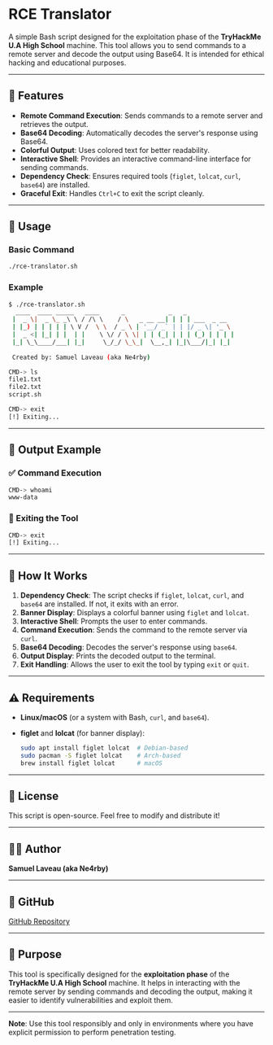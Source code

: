 # RCE Translator

A simple Bash script designed for the exploitation phase of the **TryHackMe U.A High School** machine. This tool allows you to send commands to a remote server and decode the output using Base64. It is intended for ethical hacking and educational purposes.

---

## 🚀 Features

- **Remote Command Execution**: Sends commands to a remote server and retrieves the output.
- **Base64 Decoding**: Automatically decodes the server's response using Base64.
- **Colorful Output**: Uses colored text for better readability.
- **Interactive Shell**: Provides an interactive command-line interface for sending commands.
- **Dependency Check**: Ensures required tools (`figlet`, `lolcat`, `curl`, `base64`) are installed.
- **Graceful Exit**: Handles `Ctrl+C` to exit the script cleanly.

---

## 📌 Usage

### Basic Command

```bash
./rce-translator.sh
```

### Example

```bash
$ ./rce-translator.sh
  ____  ____ _____   ____      _            _   _             
 |  _ \|  _ \_ _\ \ / /\ \    / \   _ __ __| | | | ___  _ __  
 | |_) | | | | | \ V /  \ \  / _ \ | '__/ _` | | |/ _ \| '_ \ 
 |  _ <| |_| | |  | |    \ \/ / \ \| | | (_| | | | (_) | | | |
 |_| \_\____/___| |_|     \_/_/ \_\_|  \__,_| |_|\___/|_| |_|
 
 Created by: Samuel Laveau (aka Ne4rby)

CMD-> ls
file1.txt
file2.txt
script.sh

CMD-> exit
[!] Exiting...
```

---

## 🎨 Output Example

### ✅ Command Execution

```bash
CMD-> whoami
www-data
```

### 🛑 Exiting the Tool

```bash
CMD-> exit
[!] Exiting...
```

---

## 🔧 How It Works

1. **Dependency Check**: The script checks if `figlet`, `lolcat`, `curl`, and `base64` are installed. If not, it exits with an error.
2. **Banner Display**: Displays a colorful banner using `figlet` and `lolcat`.
3. **Interactive Shell**: Prompts the user to enter commands.
4. **Command Execution**: Sends the command to the remote server via `curl`.
5. **Base64 Decoding**: Decodes the server's response using `base64`.
6. **Output Display**: Prints the decoded output to the terminal.
7. **Exit Handling**: Allows the user to exit the tool by typing `exit` or `quit`.

---

## ⚠️ Requirements

- **Linux/macOS** (or a system with Bash, `curl`, and `base64`).
- **figlet** and **lolcat** (for banner display):

  ```bash
  sudo apt install figlet lolcat  # Debian-based
  sudo pacman -S figlet lolcat    # Arch-based
  brew install figlet lolcat      # macOS
  ```
  
---

## 📜 License

This script is open-source. Feel free to modify and distribute it!

---

## 🧑‍💻 Author

**Samuel Laveau (aka Ne4rby)**

---

## 🔗 GitHub

[GitHub Repository](https://github.com/ne4rby/RCETranslator)

---

## 🎯 Purpose

This tool is specifically designed for the **exploitation phase** of the **TryHackMe U.A High School** machine. It helps in interacting with the remote server by sending commands and decoding the output, making it easier to identify vulnerabilities and exploit them.

---

**Note**: Use this tool responsibly and only in environments where you have explicit permission to perform penetration testing.
